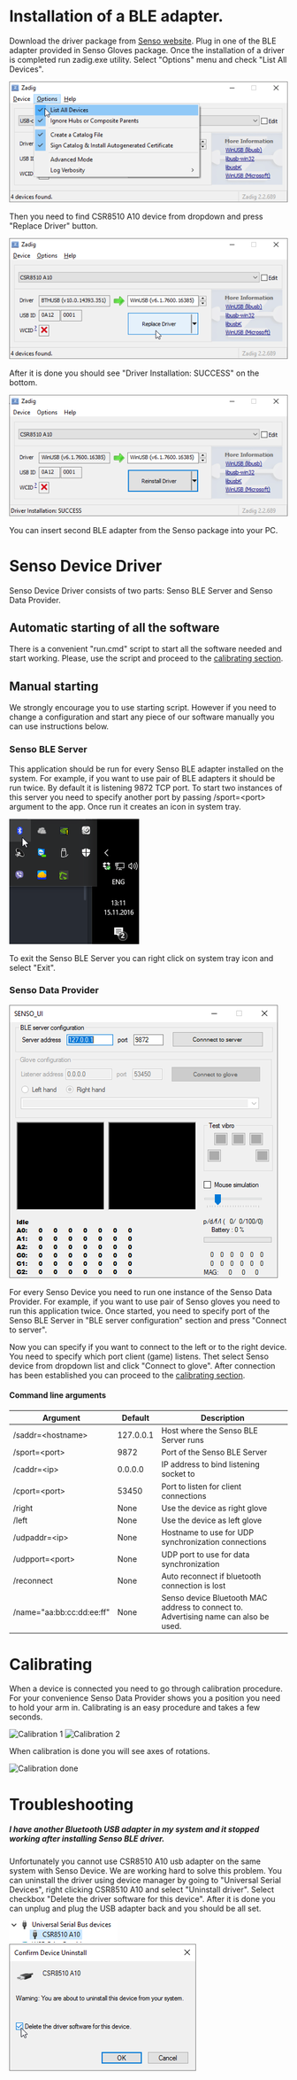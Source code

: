 # Installation of a BLE adapter.

Download the driver package from [Senso website](https://senso.me/downloads/senso-driver.zip).
Plug in one of the BLE adapter provided in Senso Gloves package. Once the installation of a driver is completed run zadig.exe utility. Select "Options" menu and check "List All Devices".

![Zadig list all devices](img/driver/zadig_list_all.png)

Then you need to find CSR8510 A10 device from dropdown and press "Replace Driver" button.

![Zadig Driver Replace](img/driver/zadig_reinstall.png)

After it is done you should see "Driver Installation: SUCCESS" on the bottom.

![Zadig Driver Install Complete](img/driver/zadig_reinstall_complete.png)

You can insert second BLE adapter from the Senso package into your PC.

# Senso Device Driver

Senso Device Driver consists of two parts: Senso BLE Server and Senso Data Provider.

## Automatic starting of all the software

There is a convenient "run.cmd" script to start all the software needed and start working. Please, use the script and proceed to the [calibrating section](#calibrating).

## Manual starting

We strongly encourage you to use starting script. However if you need to change a configuration and start any piece of our software manually you can use instructions below.

### Senso BLE Server

This application should be run for every Senso BLE adapter installed on the system. For example, if you want to use pair of BLE adapters it should be run twice. By default it is listening 9872 TCP port. To start two instances of this server you need to specify another port by passing /sport=&lt;port&gt; argument to the app. Once run it creates an icon in system tray.

![System tray Senso icon](img/driver/system_tray.png)

To exit the Senso BLE Server you can right click on system tray icon and select "Exit".

### Senso Data Provider

![Senso Data Provider first run](img/driver/senso_data_provider.png)

For every Senso Device you need to run one instance of the Senso Data Provider. For example, if you want to use pair of Senso gloves you need to run this application twice. Once started, you need to specify port of the Senso BLE Server in "BLE server configuration" section and press "Connect to server".

Now you can specify if you want to connect to the left or to the right device. You need to specify which port client (game) listens.
Thet select Senso device from dropdown list and click "Connect to glove". After connection has been established you can proceed to the [calibrating section](#calibrating).

#### Command line arguments

| Argument | Default | Description |
|----------|---------|-------------|
| /saddr=&lt;hostname&gt; | 127.0.0.1 | Host where the Senso BLE Server runs |
| /sport=&lt;port&gt; | 9872 | Port of the Senso BLE Server |
| /caddr=&lt;ip&gt; | 0.0.0.0 | IP address to bind listening socket to |
| /cport=&lt;port&gt; | 53450 | Port to listen for client connections |
| /right | None | Use the device as right glove |
| /left | None | Use the device as left glove |
| /udpaddr=&lt;ip&gt; | None | Hostname to use for UDP synchronization connections |
| /udpport=&lt;port&gt; | None | UDP port to use for data synchronization |
| /reconnect | None | Auto reconnect if bluetooth connection is lost |
| /name="aa:bb:cc:dd:ee:ff" | None | Senso device Bluetooth MAC address to connect to. Advertising name can also be used. |

# Calibrating

When a device is connected you need to go through calibration procedure. For your convenience Senso Data Provider shows you a position you need to hold your arm in. Calibrating is an easy procedure and takes a few seconds.

![Calibration 1](/img/driver/sdp_calibrate1.png)
![Calibration 2](/img/driver/sdp_calibrate2.png)

When calibration is done you will see axes of rotations.

![Calibration done](/img/driver/sdp_calibrate_done.png)

# Troubleshooting

##### I have another Bluetooth USB adapter in my system and it stopped working after installing Senso BLE driver.  
Unfortunately you cannot use CSR8510 A10 usb adapter on the same system with Senso Device. We are working hard to solve this problem. You can uninstall the driver using device manager by going to "Universal Serial Devices", right clicking CSR8510 A10 and select "Uninstall driver". Select checkbox "Delete the driver software for this device". After it is done you can unplug and plug the USB adapter back and you should be all set.

![Device Manager](img/driver/device_manager.png)
![Driver uninstall](img/driver/driver_uninstall.png)
